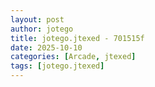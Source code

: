 ```yaml
---
layout: post
author: jotego
title: jotego.jtexed - 701515f
date: 2025-10-10
categories: [Arcade, jtexed]
tags: [jotego.jtexed]
---
```


